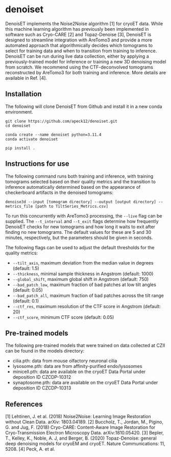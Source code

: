 # denoiset
DenoisET implements the Noise2Noise algorithm [1] for cryoET data. While this machine learning algorithm has previously been implemented in software such as Cryo-CARE [2] and Topaz-Denoise [3], DenoisET is designed to streamline integration with AreTomo3 and provide a more automated approach that algorithmically decides which tomograms to select for training data and when to transition from training to inference. DenoisET can be run during live data collection, either by applying a previously-trained model for inference or training a new 3D denoising model from scratch. We recommend using the CTF-deconvolved tomograms reconstructed by AreTomo3 for both training and inference. More details are available in Ref. [4].

## Installation

The following will clone DenoisET from Github and install it in a new conda environment.
```
git clone https://github.com/apeck12/denoiset.git
cd denoiset

conda create --name denoiset python=3.11.4
conda activate denoiset

pip install .
```

## Instructions for use

The following command runs both training and inference, with training tomograms selected based on their quality metrics and the transition to inference automatically determined based on the appearance of checkerboard artifacts in the denoised tomograms:
```
denoise3d --input [tomogram directory] --output [output directory] --metrics_file [path to TiltSeries_Metrics.csv] 
```
To run this concurrently with AreTomo3 processing, the `--live` flag can be supplied. The `--t_interval` and `--t_exit` flags determine how frequently DenoisET checks for new tomograms and how long it waits to exit after finding no new tomograms. The default values for these are 5 and 30 minutes, respectively, but the parameters should be given in seconds.

The following flags can be used to adjust the default thresholds for the quality metrics:
* `--tilt_axis`, maximum deviation from the median value in degrees (default: 1.5)
* `--thickness`, minimal sample thickness in Angstrom (default: 1000)
* `--global_shift`, maximum global shift in Angstrom (default: 750)
* `--bad_patch_low`, maximum fraction of bad patches at low tilt angles (default: 0.05)
* `--bad_patch_all`, maximum fraction of bad patches across the tilt range (default: 0.1)
* `--ctf_res`, maximum resolution of the CTF score in Angstrom (default: 20)
* `--ctf_score`, minimum CTF score (default: 0.05)

## Pre-trained models
The following pre-trained models that were trained on data collected at CZII can be found in the models directory:
- cilia.pth: data from mouse olfactory neuronal cilia
- lysosome.pth: data are from affinity-purified endo/lysosomes
- minicell.pth: data are available on the cryoET Data Portal under deposition ID CZCDP-10312
- synaptosome.pth: data are available on the cryoET Data Portal under deposition ID CZCDP-10313

## References
[1] Lehtinen, J. et al. (2018) Noise2Noise: Learning Image Restoration without Clean Data. arXiv: 1803.04189.
[2] Buccholz, T., Jordan, M., Pigino, G. and Jug, F. (2018) Cryo-CARE: Content-Aware Image Restoration for Cryo-Transmission Electron Microscopy Data. arXiv:1810.05420.
[3] Bepler, T., Kelley, K., Noble, A. J, and Berger, B. (2020) Topaz-Denoise: general deep denoising models for cryoEM and cryoET. Nature Communications: 11, 5208.
[4] Peck, A. et al.
